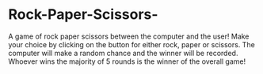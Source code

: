 # Rock-Paper-Scissors-

A game of rock paper scissors between the computer and the user! Make your choice by clicking on the button for either rock, paper or scissors. The computer will make a random chance and the winner will be recorded. Whoever wins the majority of 5 rounds is the winner of the overall game! 
